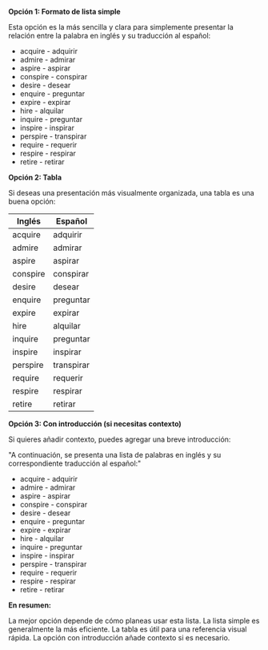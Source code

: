 

**Opción 1: Formato de lista simple**

Esta opción es la más sencilla y clara para simplemente presentar la relación entre la palabra en inglés y su traducción al español:

*   acquire - adquirir
*   admire - admirar
*   aspire - aspirar
*   conspire - conspirar
*   desire - desear
*   enquire - preguntar
*   expire - expirar
*   hire - alquilar
*   inquire - preguntar
*   inspire - inspirar
*   perspire - transpirar
*   require - requerir
*   respire - respirar
*   retire - retirar

**Opción 2: Tabla**

Si deseas una presentación más visualmente organizada, una tabla es una buena opción:

| Inglés    | Español    |
|-----------|------------|
| acquire   | adquirir   |
| admire    | admirar    |
| aspire    | aspirar    |
| conspire  | conspirar  |
| desire    | desear     |
| enquire   | preguntar  |
| expire    | expirar    |
| hire      | alquilar   |
| inquire   | preguntar  |
| inspire   | inspirar   |
| perspire  | transpirar |
| require   | requerir   |
| respire   | respirar   |
| retire    | retirar    |

**Opción 3: Con introducción (si necesitas contexto)**

Si quieres añadir contexto, puedes agregar una breve introducción:

"A continuación, se presenta una lista de palabras en inglés y su correspondiente traducción al español:"

*   acquire - adquirir
*   admire - admirar
*   aspire - aspirar
*   conspire - conspirar
*   desire - desear
*   enquire - preguntar
*   expire - expirar
*   hire - alquilar
*   inquire - preguntar
*   inspire - inspirar
*   perspire - transpirar
*   require - requerir
*   respire - respirar
*   retire - retirar

**En resumen:**

La mejor opción depende de cómo planeas usar esta lista. La lista simple es generalmente la más eficiente. La tabla es útil para una referencia visual rápida. La opción con introducción añade contexto si es necesario.
